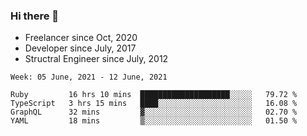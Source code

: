 ### Hi there 👋

- Freelancer since Oct, 2020
- Developer since July, 2017
- Structral Engineer since July, 2012

<!--START_SECTION:waka-->
```text
Week: 05 June, 2021 - 12 June, 2021

Ruby         16 hrs 10 mins  ████████████████████░░░░░   79.72 % 
TypeScript   3 hrs 15 mins   ████░░░░░░░░░░░░░░░░░░░░░   16.08 % 
GraphQL      32 mins         ▓░░░░░░░░░░░░░░░░░░░░░░░░   02.70 % 
YAML         18 mins         ▒░░░░░░░░░░░░░░░░░░░░░░░░   01.50 % 
```
<!--END_SECTION:waka-->
